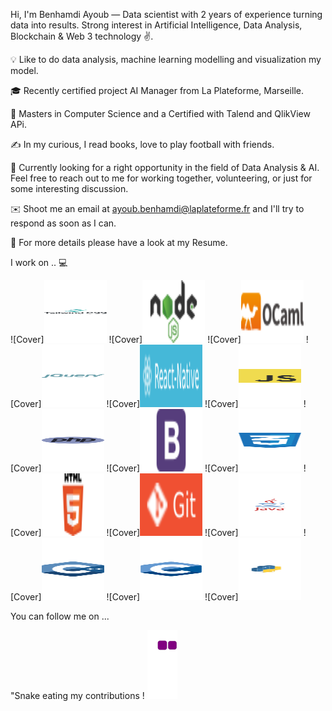 Hi, I'm Benhamdi Ayoub — Data scientist with 2 years of experience turning data into results. Strong interest in Artificial Intelligence, Data Analysis, Blockchain & Web 3 technology ✌. 

💡 Like to do data analysis, machine learning modelling and visualization my model.

🎓 Recently certified project AI Manager from La Plateforme, Marseille.

🌱 Masters in Computer Science and a Certified with Talend and QlikView APi.

✍️ In my curious, I read books, love to play football with friends.

💬 Currently looking for a right opportunity in the field of Data Analysis & AI. Feel free to reach out to me for working together, volunteering, or just for some interesting discussion.

✉️ Shoot me an email at ayoub.benhamdi@laplateforme.fr and I'll try to respond as soon as I can.

📄 For more details please have a look at my Resume.


I work on .. 💻

![Cover]<img src="https://github.com/abenhamdi/abenhamdi/blob/main/tailwind-css.svg" width="100" height="100">
![Cover]<img src="https://github.com/abenhamdi/abenhamdi/blob/main/nodejs.svg" width="100" height="100">
![Cover]<img src="https://github.com/abenhamdi/abenhamdi/blob/main/ocaml.svg" width="100" height="100">
![Cover]<img src="https://github.com/abenhamdi/abenhamdi/blob/main/jquery.svg" width="100" height="100">
![Cover]<img src="https://github.com/abenhamdi/abenhamdi/blob/main/react_native.svg" width="100" height="100">
![Cover]<img src="https://github.com/abenhamdi/abenhamdi/blob/main/javascript.svg" width="100" height="100">
![Cover]<img src="https://github.com/abenhamdi/abenhamdi/blob/main/php.svg" width="100" height="100">
![Cover]<img src="https://github.com/abenhamdi/abenhamdi/blob/main/bootstrap.svg" width="100" height="100">
![Cover]<img src="https://github.com/abenhamdi/abenhamdi/blob/main/css-3.svg" width="100" height="100">
![Cover]<img src="https://github.com/abenhamdi/abenhamdi/blob/main/html5.svg" width="100" height="100">
![Cover]<img src="https://github.com/abenhamdi/abenhamdi/blob/main/git.svg" width="100" height="100">
![Cover]<img src="https://github.com/abenhamdi/abenhamdi/blob/main/java.svg" width="100" height="100">
![Cover]<img src="https://github.com/abenhamdi/abenhamdi/blob/main/c++.svg" width="100" height="100">
![Cover]<img src="https://github.com/abenhamdi/abenhamdi/blob/main/c.svg" width="100" height="100">
![Cover]<img src="https://github.com/abenhamdi/abenhamdi/blob/main/python.svg" width="100" height="100">




You can follow me on ...


"Snake eating my contributions !
![snake gif](https://github.com/abenhamdi/abenhamdi/blob/output/github-contribution-grid-snake.gif)






